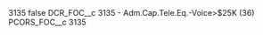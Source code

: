 <?xml version="1.0" encoding="UTF-8"?>
<CustomMetadata xmlns="http://soap.sforce.com/2006/04/metadata" xmlns:xsi="http://www.w3.org/2001/XMLSchema-instance" xmlns:xsd="http://www.w3.org/2001/XMLSchema">
    <label>3135</label>
    <protected>false</protected>
    <values>
        <field>DCR_FOC__c</field>
        <value xsi:type="xsd:string">3135 - Adm.Cap.Tele.Eq.-Voice&gt;$25K (36)</value>
    </values>
    <values>
        <field>PCORS_FOC__c</field>
        <value xsi:type="xsd:string">3135</value>
    </values>
</CustomMetadata>

